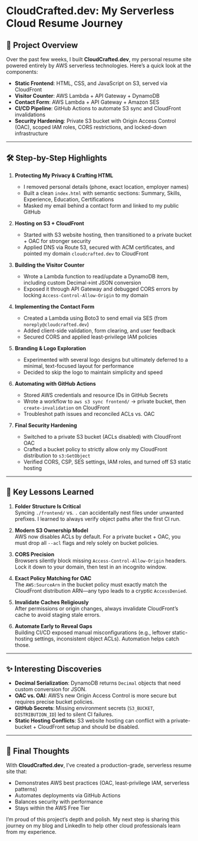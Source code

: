 # CloudCrafted.dev: My Serverless Cloud Resume Journey

## 🚀 Project Overview  
Over the past few weeks, I built **CloudCrafted.dev**, my personal resume site powered entirely by AWS serverless technologies. Here’s a quick look at the components:

- **Static Frontend**: HTML, CSS, and JavaScript on S3, served via CloudFront  
- **Visitor Counter**: AWS Lambda + API Gateway + DynamoDB  
- **Contact Form**: AWS Lambda + API Gateway + Amazon SES  
- **CI/CD Pipeline**: GitHub Actions to automate S3 sync and CloudFront invalidations  
- **Security Hardening**: Private S3 bucket with Origin Access Control (OAC), scoped IAM roles, CORS restrictions, and locked-down infrastructure

---

## 🛠️ Step-by-Step Highlights

1. **Protecting My Privacy & Crafting HTML**  
   - I removed personal details (phone, exact location, employer names)  
   - Built a clean `index.html` with semantic sections: Summary, Skills, Experience, Education, Certifications  
   - Masked my email behind a contact form and linked to my public GitHub

2. **Hosting on S3 + CloudFront**  
   - Started with S3 website hosting, then transitioned to a private bucket + OAC for stronger security  
   - Applied DNS via Route 53, secured with ACM certificates, and pointed my domain `cloudcrafted.dev` to CloudFront

3. **Building the Visitor Counter**  
   - Wrote a Lambda function to read/update a DynamoDB item, including custom Decimal→int JSON conversion  
   - Exposed it through API Gateway and debugged CORS errors by locking `Access-Control-Allow-Origin` to my domain

4. **Implementing the Contact Form**  
   - Created a Lambda using Boto3 to send email via SES (from `noreply@cloudcrafted.dev`)  
   - Added client-side validation, form clearing, and user feedback  
   - Secured CORS and applied least-privilege IAM policies

5. **Branding & Logo Exploration**  
   - Experimented with several logo designs but ultimately deferred to a minimal, text-focused layout for performance  
   - Decided to skip the logo to maintain simplicity and speed

6. **Automating with GitHub Actions**  
   - Stored AWS credentials and resource IDs in GitHub Secrets  
   - Wrote a workflow to `aws s3 sync frontend/` → private bucket, then `create-invalidation` on CloudFront  
   - Troubleshot path issues and reconciled ACLs vs. OAC

7. **Final Security Hardening**  
   - Switched to a private S3 bucket (ACLs disabled) with CloudFront OAC  
   - Crafted a bucket policy to strictly allow only my CloudFront distribution to `s3:GetObject`  
   - Verified CORS, CSP, SES settings, IAM roles, and turned off S3 static hosting

---

## 🔑 Key Lessons Learned

1. **Folder Structure Is Critical**  
   Syncing `./frontend/` vs. `.` can accidentally nest files under unwanted prefixes. I learned to always verify object paths after the first CI run.

2. **Modern S3 Ownership Model**  
   AWS now disables ACLs by default. For a private bucket + OAC, you must drop all `--acl` flags and rely solely on bucket policies.

3. **CORS Precision**  
   Browsers silently block missing `Access-Control-Allow-Origin` headers. Lock it down to your domain, then test in an incognito window.

4. **Exact Policy Matching for OAC**  
   The `AWS:SourceArn` in the bucket policy must exactly match the CloudFront distribution ARN—any typo leads to a cryptic `AccessDenied`.

5. **Invalidate Caches Religiously**  
   After permissions or origin changes, always invalidate CloudFront’s cache to avoid staging stale errors.

6. **Automate Early to Reveal Gaps**  
   Building CI/CD exposed manual misconfigurations (e.g., leftover static-hosting settings, inconsistent object ACLs). Automation helps catch those.

---

## ✨ Interesting Discoveries

- **Decimal Serialization**: DynamoDB returns `Decimal` objects that need custom conversion for JSON.  
- **OAC vs. OAI**: AWS’s new Origin Access Control is more secure but requires precise bucket policies.  
- **GitHub Secrets**: Missing environment secrets (`S3_BUCKET`, `DISTRIBUTION_ID`) led to silent CI failures.  
- **Static Hosting Conflicts**: S3 website hosting can conflict with a private-bucket + CloudFront setup and should be disabled.

---

## 🎯 Final Thoughts

With **CloudCrafted.dev**, I’ve created a production-grade, serverless resume site that:

- Demonstrates AWS best practices (OAC, least-privilege IAM, serverless patterns)  
- Automates deployments via GitHub Actions  
- Balances security with performance  
- Stays within the AWS Free Tier

I’m proud of this project’s depth and polish. My next step is sharing this journey on my blog and LinkedIn to help other cloud professionals learn from my experience.
